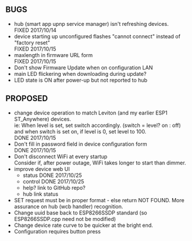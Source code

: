 BUGS
----
- hub (smart app upnp service manager) isn't refreshing devices.  
  FIXED 2017/10/14
- device starting up unconfigured flashes "cannot connect" instead of "factory reset"  
  FIXED 2017/10/15
- maxlength in firmware URL form  
  FIXED 2017/10/15
- Don't show Firmware Update when on configuration LAN
- main LED flickering when downloading during update?
- LED state is ON after power-up but not reported to hub

PROPOSED
--------
- change device operation to match Leviton (and my earlier ESP1 ST_Anywhere) devices.  
  ie: When level is set, set switch accordingly. (switch = level? on : off)  
  and when switch is set on, if level is 0, set level to 100.  
  DONE 2017/10/15
- Don't fill in password field in device configuration form  
  DONE 2017/10/15
- Don't disconnect WiFi at every startup  
  Consider if, after power outage, WiFi takes longer to start than dimmer.
- improve device web UI
  - status
    DONE 2017/10/25
  - control
    DONE 2017/10/25
  - help?  link to GitHub repo?
  - hub link status
- SET request must be in proper format - else return NOT FOUND.
  More assurance on hub (wcb handler) recognition.
- Change uuid base back to ESP8266SSDP standard (so ESP8266SSDP.cpp need not be modified)
- Change device rate curve to be quicker at the bright end.
- Configuration requires button press
